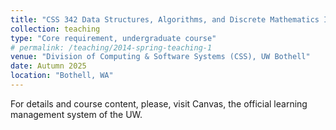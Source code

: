 ```yaml
---
title: "CSS 342 Data Structures, Algorithms, and Discrete Mathematics I"
collection: teaching
type: "Core requirement, undergraduate course"
# permalink: /teaching/2014-spring-teaching-1
venue: "Division of Computing & Software Systems (CSS), UW Bothell"
date: Autumn 2025
location: "Bothell, WA"
---
```


For details and course content, please, visit Canvas, the official learning management system of the UW. 

<!-- Heading 1
======

Heading 2
======

Heading 3
====== -->